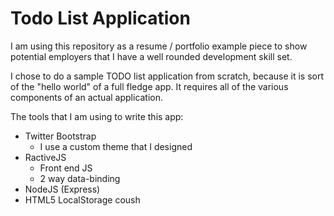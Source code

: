 # Todo List Application

I am using this repository as a resume / portfolio example piece to show potential employers that I have a well rounded development skill set.

I chose to do a sample TODO list application from scratch, because it is sort of the "hello world" of a full fledge app. It requires all of the various components of an actual application.

The tools that I am using to write this app:

* Twitter Bootstrap
    * I use a custom theme that I designed
* RactiveJS
    * Front end JS
    * 2 way data-binding
* NodeJS (Express)
* HTML5 LocalStorage
coush